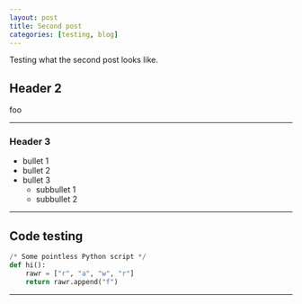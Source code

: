 ```yaml
---
layout: post
title: Second post
categories: [testing, blog]
---
```


Testing what the second post looks like.

## Header 2

foo

----

### Header 3

* bullet 1
* bullet 2
* bullet 3
  * subbullet 1
  * subbullet 2
  
----

## Code testing

```python
/* Some pointless Python script */
def hi():
    rawr = ["r", "a", "w", "r"]
    return rawr.append("f")
```

----